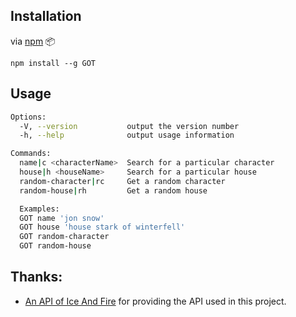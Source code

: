 ## Installation

via [npm](https://www.npmjs.com/) :package:

```
npm install --g GOT
```

## Usage

```bash
Options:
  -V, --version           output the version number
  -h, --help              output usage information

Commands:
  name|c <characterName>  Search for a particular character
  house|h <houseName>     Search for a particular house
  random-character|rc     Get a random character
  random-house|rh         Get a random house

  Examples:
  GOT name 'jon snow'
  GOT house 'house stark of winterfell'
  GOT random-character
  GOT random-house
```

## Thanks:

- [An API of Ice And Fire](https://anapioficeandfire.com/) for providing the API used in this project.
